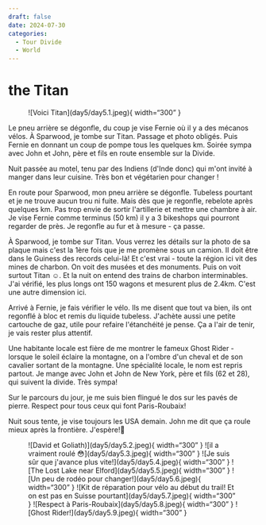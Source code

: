 ```yaml
---
draft: false 
date: 2024-07-30
categories:
  - Tour Divide
  - World
---
```


# the Titan

<figure markdown>
![Voici Titan](day5/day5.1.jpeg){ width=“300” }
</figure>

Le pneu arrière se dégonfle, du coup je vise Fernie où il y a des mécanos vélos. À Sparwood, je tombe sur Titan. Passage et photo obligés. Puis Fernie en donnant un coup de pompe tous les quelques km. Soirée sympa avec John et John, père et fils en route ensemble sur la Divide.

<!-- more -->

Nuit passée au motel, tenu par des Indiens (d'Inde donc) qui m'ont invité à manger dans leur cuisine. Très bon et végétarien pour changer !

En route pour Sparwood, mon pneu arrière se dégonfle. Tubeless pourtant et je ne trouve aucun trou ni fuite. Mais dès que je regonfle, rebelote après quelques km. Pas trop envie de sortir l'artillerie et mettre une chambre à air. Je vise Fernie comme terminus (50 km) il y a 3 bikeshops qui pourront regarder de près. Je regonfle au fur et à mesure - ça passe.

À Sparwood, je tombe sur Titan. Vous verrez les détails sur la photo de sa plaque mais c'est la 1ère fois que je me promène sous un camion. Il doit être dans le Guiness des records celui-là! Et c'est vrai - toute la région ici vit des mines de charbon. On voit des musées et des monuments. Puis on voit surtout Titan ☺️. Et la nuit on entend des trains de charbon interminables. J'ai vérifié, les plus longs ont 150 wagons et mesurent plus de 2.4km. C'est une autre dimension ici.

Arrivé à Fernie, je fais vérifier le vélo. Ils me disent que tout va bien, ils ont regonflé à bloc et remis du liquide tubeless. J'achète aussi une petite cartouche de gaz, utile pour refaire l'étanchéité je pense. Ça a l'air de tenir, je vais rester plus attentif.

Une habitante locale est fière de me montrer le fameux Ghost Rider - lorsque le soleil éclaire la montagne, on a l'ombre d'un cheval et de son cavalier  sortant de la montagne. Une spécialité locale, le nom est repris partout. Je mange avec John et John de New York, père et fils (62 et 28), qui suivent la divide. Très sympa! 

Sur le parcours du jour, je me suis bien flingué le dos sur les pavés de pierre. Respect pour tous ceux qui font Paris-Roubaix!

Nuit sous tente, je vise toujours les USA demain. John me dit que ça roule mieux après la frontière. J'espère!🤞 


<figure markdown>
![David et Goliath)](day5/day5.2.jpeg){ width=“300” }
![il a vraiment roulé 😳](day5/day5.3.jpeg){ width=“300” }
![Je suis sûr que j'avance plus vite!](day5/day5.4.jpeg){ width=“300” }
![The Lost Lake near Elford](day5/day5.5.jpeg){ width=“300” }
![Un peu de rodéo pour changer!](day5/day5.6.jpeg){ width=“300” }
![Kit de réparation pour vélo au début du trail! Et on est pas en Suisse pourtant](day5/day5.7.jpeg){ width=“300” }
![Respect à Paris-Roubaix](day5/day5.8.jpeg){ width=“300” }
![Ghost Rider!](day5/day5.9.jpeg){ width=“300” }
</figure>


